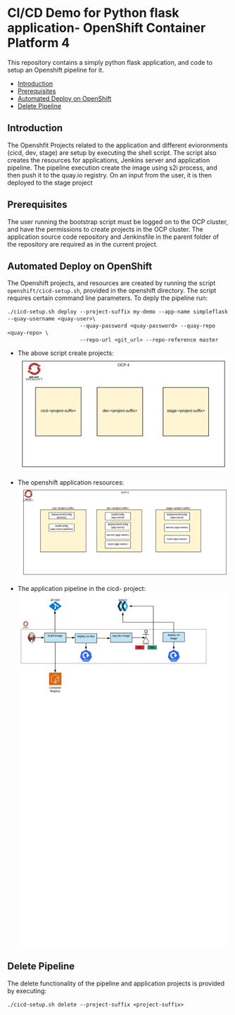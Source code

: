 # CI/CD Demo for Python flask application- OpenShift Container Platform 4

This repository contains a simply python flask application, and code to setup an Openshift pipeline for it. 
* [Introduction](#introduction)
* [Prerequisites](#prerequisites)
* [Automated Deploy on OpenShift](#automatic-deploy-on-openshift)
* [Delete Pipeline](#delete-pipeline)



## Introduction
The Openshfit Projects related to the application and different evioronments (cicd, dev, stage) are setup by executing the shell script. The script also creates the resources for applications, Jenkins server and application pipeline. The pipeline execution create the image using s2i process, and then push it to the quay.io registry. On an input from the user, it is then deployed to the stage project
## Prerequisites
The user running the bootstrap script must be logged on to the OCP cluster, and have the permissions to create projects in the OCP cluster. The application source code repository and Jenkinsfile in the parent folder of the repository are required as in the current project.

## Automated Deploy on OpenShift
The Openshift projects, and resources are created by running the script `openshift/cicd-setup.sh`, provided in the openshift directory. The script requires certain command line parameters.
To deply the pipeline run:
```
./cicd-setup.sh deploy --project-suffix my-demo --app-name simpleflask --quay-username <quay-user>\
                       --quay-password <quay-password> --quay-repo <quay-repo> \ 
                       --repo-url <git_url> --repo-reference master
```
* The above script create projects:
![](images/project-setup.svg?raw=true)
      

* The openshift application resources:
![](images/app-resources.svg)

* The application pipeline in the cicd-<app-name> project:
![](images/application-pipeline.svg)

## Delete Pipeline
The delete functionality of the pipeline and application projects is provided by executing:
```
./cicd-setup.sh delete --project-suffix <project-suffix>
```
